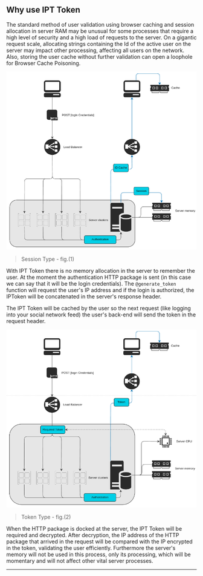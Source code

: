 ## Why use IPT Token

The standard method of user validation using browser caching and session allocation in server RAM may be unusual for some processes that require a high level of security and a high load of requests to the server. On a gigantic request scale, allocating strings containing the Id of the active user on the server may impact other processing, affecting all users on the network. Also, storing the user cache without further validation can open a loophole for Browser Cache Poisoning.


![Session Mode](https://github.com/romuro-pauliv/IPT-Token/blob/main/docs/img/session_mode.png?raw=true)
> Session Type - fig.(1)

With IPT Token there is no memory allocation in the server to remember the user. At the moment the authentication HTTP package is sent (in this case we can say that it will be the login credentials). The `@generate_token` function will request the user's IP address and if the login is authorized, the IPToken will be concatenated in the server's response header.

The IPT Token will be cached by the user so the next request (like logging into your social network feed) the user's back-end will send the token in the request header.

![Token Mode](https://github.com/romuro-pauliv/IPT-Token/blob/main/docs/img/ipt_token_mode.png?raw=true)
> Token Type - fig.(2)

When the HTTP package is docked at the server, the IPT Token will be required and decrypted. After decryption, the IP address of the HTTP package that arrived in the request will be compared with the IP encrypted in the token, validating the user efficiently. Furthermore the server's memory will not be used in this process, only its processing, which will be momentary and will not affect other vital server processes.

---